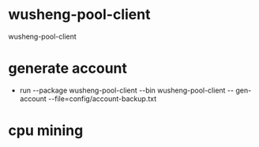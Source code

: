 # wusheng-pool-client
wusheng-pool-client

# generate account
- run --package wusheng-pool-client --bin wusheng-pool-client
  -- gen-account  --file=config/account-backup.txt

# cpu mining